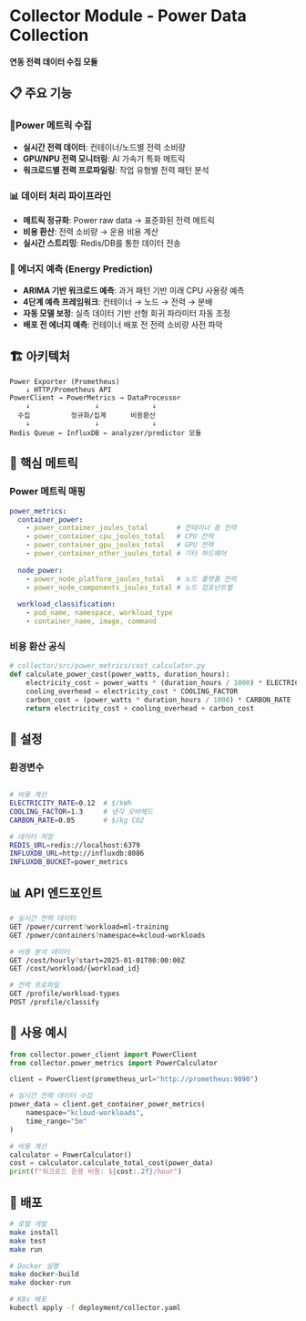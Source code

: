 # Collector Module - Power Data Collection

**연동 전력 데이터 수집 모듈**

## 📋 주요 기능

### 🔌Power 메트릭 수집
- **실시간 전력 데이터**: 컨테이너/노드별 전력 소비량
- **GPU/NPU 전력 모니터링**: AI 가속기 특화 메트릭
- **워크로드별 전력 프로파일링**: 작업 유형별 전력 패턴 분석

### 📊 데이터 처리 파이프라인
- **메트릭 정규화**: Power raw data → 표준화된 전력 메트릭
- **비용 환산**: 전력 소비량 → 운용 비용 계산
- **실시간 스트리밍**: Redis/DB를 통한 데이터 전송

### 🔮 에너지 예측 (Energy Prediction)
- **ARIMA 기반 워크로드 예측**: 과거 패턴 기반 미래 CPU 사용량 예측
- **4단계 예측 프레임워크**: 컨테이너 → 노드 → 전력 → 분배
- **자동 모델 보정**: 실측 데이터 기반 선형 회귀 파라미터 자동 조정
- **배포 전 에너지 예측**: 컨테이너 배포 전 전력 소비량 사전 파악

## 🏗 아키텍처

```
Power Exporter (Prometheus) 
    ↓ HTTP/Prometheus API
PowerClient → PowerMetrics → DataProcessor
    ↓                ↓             ↓
  수집          정규화/집계      비용환산
    ↓                ↓             ↓
Redis Queue ← InfluxDB ← analyzer/predictor 모듈
```

## 🚀 핵심 메트릭

### Power 메트릭 매핑
```yaml
power_metrics:
  container_power:
    - power_container_joules_total       # 컨테이너 총 전력
    - power_container_cpu_joules_total   # CPU 전력
    - power_container_gpu_joules_total   # GPU 전력
    - power_container_other_joules_total # 기타 하드웨어
  
  node_power:
    - power_node_platform_joules_total   # 노드 플랫폼 전력
    - power_node_components_joules_total # 노드 컴포넌트별
  
  workload_classification:
    - pod_name, namespace, workload_type
    - container_name, image, command
```

### 비용 환산 공식
```python
# collector/src/power_metrics/cost_calculator.py
def calculate_power_cost(power_watts, duration_hours):
    electricity_cost = power_watts * (duration_hours / 1000) * ELECTRICITY_RATE
    cooling_overhead = electricity_cost * COOLING_FACTOR
    carbon_cost = (power_watts * duration_hours / 1000) * CARBON_RATE
    return electricity_cost + cooling_overhead + carbon_cost
```

## 🔧 설정

### 환경변수
```bash

# 비용 계산
ELECTRICITY_RATE=0.12  # $/kWh
COOLING_FACTOR=1.3     # 냉각 오버헤드
CARBON_RATE=0.05       # $/kg CO2

# 데이터 저장
REDIS_URL=redis://localhost:6379
INFLUXDB_URL=http://influxdb:8086
INFLUXDB_BUCKET=power_metrics
```

## 📊 API 엔드포인트

```bash
# 실시간 전력 데이터
GET /power/current?workload=ml-training
GET /power/containers?namespace=kcloud-workloads

# 비용 분석 데이터
GET /cost/hourly?start=2025-01-01T00:00:00Z
GET /cost/workload/{workload_id}

# 전력 프로파일
GET /profile/workload-types
POST /profile/classify
```

## 🧪 사용 예시

```python
from collector.power_client import PowerClient
from collector.power_metrics import PowerCalculator

client = PowerClient(prometheus_url="http://prometheus:9090")

# 실시간 전력 데이터 수집
power_data = client.get_container_power_metrics(
    namespace="kcloud-workloads",
    time_range="5m"
)

# 비용 계산
calculator = PowerCalculator()
cost = calculator.calculate_total_cost(power_data)
print(f"워크로드 운용 비용: ${cost:.2f}/hour")
```

## 🚀 배포

```bash
# 로컬 개발
make install
make test
make run

# Docker 실행
make docker-build
make docker-run

# K8s 배포
kubectl apply -f deployment/collector.yaml
```
